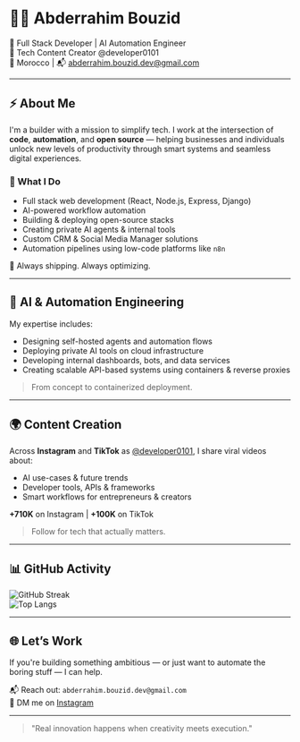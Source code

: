 # 👨‍💻 Abderrahim Bouzid

🚀 Full Stack Developer | AI Automation Engineer  
🎥 Tech Content Creator @developer0101  
📍 Morocco | 📬 abderrahim.bouzid.dev@gmail.com  

---

## ⚡ About Me

I'm a builder with a mission to simplify tech. I work at the intersection of **code**, **automation**, and **open source** — helping businesses and individuals unlock new levels of productivity through smart systems and seamless digital experiences.

### 🔧 What I Do
- Full stack web development (React, Node.js, Express, Django)
- AI-powered workflow automation
- Building & deploying open-source stacks
- Creating private AI agents & internal tools
- Custom CRM & Social Media Manager solutions
- Automation pipelines using low-code platforms like `n8n`

🧠 Always shipping. Always optimizing.

---

## 🧠 AI & Automation Engineering

My expertise includes:
- Designing self-hosted agents and automation flows
- Deploying private AI tools on cloud infrastructure
- Developing internal dashboards, bots, and data services
- Creating scalable API-based systems using containers & reverse proxies

> From concept to containerized deployment.

---

## 🌍 Content Creation

Across **Instagram** and **TikTok** as [@developer0101](https://www.instagram.com/developer0101), I share viral videos about:
- AI use-cases & future trends  
- Developer tools, APIs & frameworks  
- Smart workflows for entrepreneurs & creators  

**+710K** on Instagram | **+100K** on TikTok

> Follow for tech that actually matters.

---

## 📊 GitHub Activity

![GitHub Streak](https://streak-stats.demolab.com/?user=abderrahimbouzid&theme=transparent&hide_border=true)  
![Top Langs](https://github-readme-stats.vercel.app/api/top-langs/?username=abderrahimbouzid&layout=compact&theme=transparent&hide_border=true)

---

## 🌐 Let’s Work

If you're building something ambitious — or just want to automate the boring stuff — I can help.

📬 Reach out: `abderrahim.bouzid.dev@gmail.com`  
🔗 DM me on [Instagram](https://www.instagram.com/developer0101)

---

> "Real innovation happens when creativity meets execution."  
